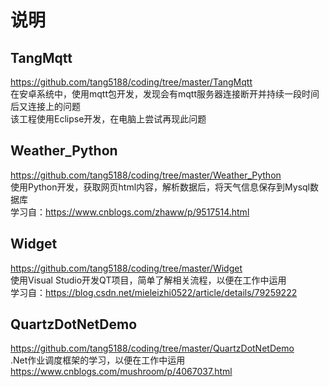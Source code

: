 # 说明

## TangMqtt
  https://github.com/tang5188/coding/tree/master/TangMqtt <br/>
  在安卓系统中，使用mqtt包开发，发现会有mqtt服务器连接断开并持续一段时间后又连接上的问题 <br/>
  该工程使用Eclipse开发，在电脑上尝试再现此问题 <br/>

## Weather_Python
  https://github.com/tang5188/coding/tree/master/Weather_Python <br/>
  使用Python开发，获取网页html内容，解析数据后，将天气信息保存到Mysql数据库 <br/>
  学习自：https://www.cnblogs.com/zhaww/p/9517514.html <br/>

## Widget
  https://github.com/tang5188/coding/tree/master/Widget <br/>
  使用Visual Studio开发QT项目，简单了解相关流程，以便在工作中运用 <br/>
  学习自：https://blog.csdn.net/mieleizhi0522/article/details/79259222 <br/>
  
## QuartzDotNetDemo
  https://github.com/tang5188/coding/tree/master/QuartzDotNetDemo <br/>
  .Net作业调度框架的学习，以便在工作中运用 <br/>
  https://www.cnblogs.com/mushroom/p/4067037.html <br/>
